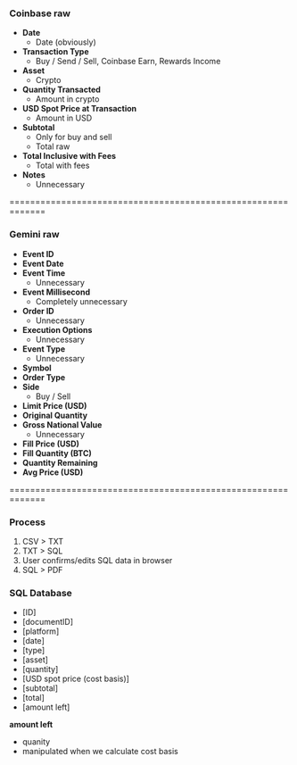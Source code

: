 ### Coinbase raw
- **Date**
  - Date (obviously)
- **Transaction Type**
  - Buy / Send / Sell, Coinbase Earn, Rewards Income
- **Asset**
  - Crypto
- **Quantity Transacted**
  - Amount in crypto
- **USD Spot Price at Transaction**
  - Amount in USD
- **Subtotal**
  - Only for buy and sell
  - Total raw
- **Total Inclusive with Fees**
  - Total with fees
- **Notes**
  - Unnecessary


=============================================================

### Gemini raw
- **Event ID**
- **Event Date**
- **Event Time**
  - Unnecessary
- **Event Millisecond**
  - Completely unnecessary
- **Order ID**
  - Unnecessary
- **Execution Options**
  - Unnecessary
- **Event Type**
  - Unnecessary
- **Symbol**
- **Order Type**
- **Side**
  - Buy / Sell
- **Limit Price (USD)**
- **Original Quantity**
- **Gross National Value**
  - Unnecessary
- **Fill Price (USD)**
- **Fill Quantity (BTC)**
- **Quantity Remaining**
- **Avg Price (USD)**

=============================================================

### Process
1. CSV > TXT
2. TXT > SQL
3. User confirms/edits SQL data in browser
4. SQL > PDF

### SQL Database

- [ID]
- [documentID]
- [platform]
- [date]
- [type]
- [asset]
- [quantity]
- [USD spot price (cost basis)]
- [subtotal]
- [total]
- [amount left]

**amount left**
- quanity
- manipulated when we calculate cost basis
